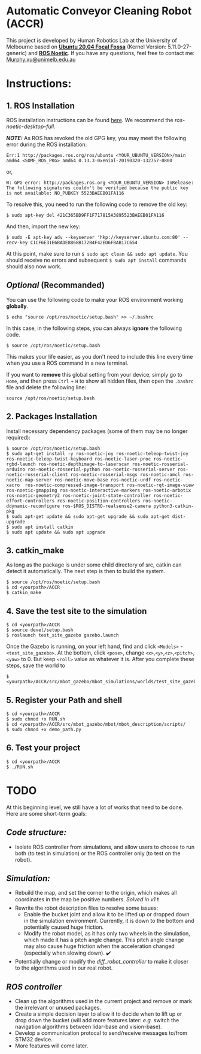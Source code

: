 # Automatic Conveyor Cleaning Robot (ACCR)

This project is developed by Human Robotics Lab at the University of Melbourne based on **[Ubuntu 20.04 Focal Fossa](https://releases.ubuntu.com/20.04/)** (Kernel Version: 5.11.0-27-generic) and **[ROS Noetic](http://wiki.ros.org/noetic)**. If you have any questions, feel free to contact me: Murphy.xu@unimelb.edu.au

# Instructions:
## 1. ROS Installation
ROS installation instructions can be found [here](http://wiki.ros.org/noetic/Installation/Ubuntu). We recommend the *ros-noetic-desktop-full*. 

*_**NOTE:**_* As ROS has revoked the old GPG key, you may meet the following error during the ROS installation:

    Err:1 http://packages.ros.org/ros/ubuntu <YOUR_UBUNTU_VERSION>/main amd64 <SOME_ROS_PKG> amd64 0.13.3-0xenial-20190320-132757-0800
    
or,

    W: GPG error: http://packages.ros.org <YOUR_UBUNTU_VERSION> InRelease: The following signatures couldn't be verified because the public key is not available: NO_PUBKEY 5523BAEEB01FA116
    
To resolve this, you need to run the following code to remove the old key:
    
    $ sudo apt-key del 421C365BD9FF1F717815A3895523BAEEB01FA116
    
And then, import the new key:

    $ sudo -E apt-key adv --keyserver 'hkp://keyserver.ubuntu.com:80' --recv-key C1CF6E31E6BADE8868B172B4F42ED6FBAB17C654
    
At this point, make sure to run `$ sudo apt clean && sudo apt update`. You should receive no errors and subsequent `$ sudo apt install` commands should also now work.

## *Optional* (Recommanded)
You can use the following code to make your ROS environment working **globally**.

    $ echo "source /opt/ros/noetic/setup.bash" >> ~/.bashrc

In this case, in the following steps, you can always **ignore** the following code.

    $ source /opt/ros/noetic/setup.bash

This makes your life easier, as you don't need to include this line every time when you use a ROS command in a new terminal.

If you want to **remove** this global setting from your device, simply go to `Home`, and then press `Ctrl` + `H` to show all hidden files, then open the `.bashrc` file and delete the following line:

    source /opt/ros/noetic/setup.bash

## 2. Packages Installation
Install necessary dependency packages (some of them may be no longer required):

    $ source /opt/ros/noetic/setup.bash
    $ sudo apt-get install -y ros-noetic-joy ros-noetic-teleop-twist-joy ros-noetic-teleop-twist-keyboard ros-noetic-laser-proc ros-noetic-rgbd-launch ros-noetic-depthimage-to-laserscan ros-noetic-rosserial-arduino ros-noetic-rosserial-python ros-noetic-rosserial-server ros-noetic-rosserial-client ros-noetic-rosserial-msgs ros-noetic-amcl ros-noetic-map-server ros-noetic-move-base ros-noetic-urdf ros-noetic-xacro  ros-noetic-compressed-image-transport ros-noetic-rqt-image-view ros-noetic-gmapping ros-noetic-interactive-markers ros-noetic-arbotix ros-noetic-geometry2 ros-noetic-joint-state-controller ros-noetic-effort-controllers ros-noetic-position-controllers ros-noetic-ddynamic-reconfigure ros-$ROS_DISTRO-realsense2-camera python3-catkin-pkg
    $ sudo apt-get update && sudo apt-get upgrade && sudo apt-get dist-upgrade
    $ sudo apt install catkin
    $ sudo apt update && sudo apt upgrade

## 3. catkin_make
As long as the package is under some child directory of src, catkin can detect it automatically. The next step is then to build the system.

    $ source /opt/ros/noetic/setup.bash
    $ cd <yourpath>/ACCR
    $ catkin_make

## 4. Save the test site to the simulation

    $ cd <yourpath>/ACCR
    $ source devel/setup.bash
    $ roslaunch test_site_gazebo gazebo.launch
    
Once the Gazebo is running, on your left hand, find and click `<Models>` - `<test_site_gazebo>`. At the bottom, click `<pose>`, change `<x>`,`<y>`,`<z>`,`<pitch>`,`<yaw>` to 0. But keep `<roll>` value as whatever it is. After you complete these steps, save the world to 

    $ <yourpath>/ACCR/src/mbot_gazebo/mbot_simulations/worlds/test_site_gazebo.world
    
## 5. Register your Path and shell
    
    $ cd <yourpath>/ACCR
    $ sudo chmod +x RUN.sh
    $ cd <yourpath>/ACCR/src/mbot_gazebo/mbot/mbot_description/scripts/
    $ sudo chmod +x demo_path.py
    
## 6. Test your project

    $ cd <yourpath>/ACCR
    $ ./RUN.sh


# TODO
At this beginning level, we still have a lot of works that need to be done. Here are some short-term goals:

## *Code structure:*
* Isolate ROS controller from simulations, and allow users to choose to run both (to test in simulation) or the ROS controller only (to test on the robot).

## *Simulation:*
* Rebuild the map, and set the corner to the origin, which makes all coordinates in the map be positive numbers. *Solved in v1* :exclamation:
* Rewrite the robot description files to resolve some issues:
    * Enable the bucket joint and allow it to be lifted up or dropped down in the simulation environment. Currently, it is down to the bottom and potentially caused huge friction.
    * Modify the robot model, as it has only two wheels in the simulation, which made it has a pitch angle change. This pitch angle change may also cause huge friction when the acceleration changed (especially when slowing down). :heavy_check_mark:
* Potentially change or modify the *diff_robot_controller* to make it closer to the algorithms used in our real robot.

## *ROS controller*
* Clean up the algorithms used in the current project and remove or mark the irrelevant or unused packages.
* Create a simple decision layer to allow it to decide when to lift up or drop down the bucket (will add more features later: *e.g.* switch the navigation algorithms between lidar-base and vision-base).
* Develop a communication protocal to send/receive messages to/from STM32 device.
* More features will come later.


